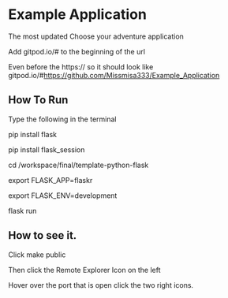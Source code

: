 # Example Application
The most updated Choose your adventure application

Add gitpod.io/# to the beginning of the url 

Even before the https:// so it should look like gitpod.io/#https://github.com/Missmisa333/Example_Application

## How To Run
Type the following in the terminal 

pip install flask

pip install flask_session

cd /workspace/final/template-python-flask

export FLASK_APP=flaskr

export FLASK_ENV=development

flask run

## How to see it. 
Click make public 

Then click the Remote Explorer Icon on the left

Hover over the port that is open click the two right icons. 
